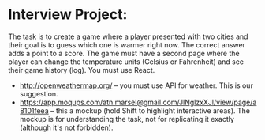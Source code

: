 Interview Project:
===

The task is to create a game where a player presented with two cities and their goal is to guess which one is warmer right now. The correct answer adds a point to a score. The game must have a second page where the player can change the temperature units (Celsius or Fahrenheit) and see their game history (log). You must use React.

* http://openweathermap.org/ – you must use API for weather. This is our suggestion.
* https://app.moqups.com/atn.marsel@gmail.com/JlNglzxXJl/view/page/a8101feea – this a mockup (hold Shift to highlight interactive areas). The mockup is for understanding the task, not for replicating it exactly (although it's not forbidden).
